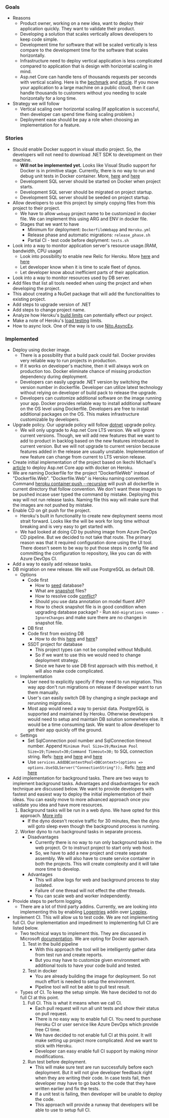 ### Goals
- Reasons
  - Product owner, working on a new idea, want to deploy their application quickly. They want to validate their product.
  - Developing a solution that scales vertically allows developers to keep code simple.
  - Development time for software that will be scaled vertically is less compare to the development time for the software that scales horizontally.
  - Infrastructure need to deploy vertical application is less complicated compared to application that is design with horizontal scaling in mind.
  - Asp.net Core can handle tens of thousands requests per seconds with vertical scaling. Here is the [bechmark](https://www.techempower.com/benchmarks/) and [article](https://www.techempower.com/blog/2016/11/16/framework-benchmarks-round-13/). If you move your application to a large machine on a public cloud, then it can handle thousands to customers without you needing to scale horizontally for a long time.
- Strategy we will follow
  - Vertical scaling over horizontal scaling.(If application is successful, then developer can spend time fixing scaling problem.)
  - Deployment ease should be pay a role when choosing an implementation for a feature.

### Stories
- Should enable Docker support in visual studio project. So, the developers will not need to download .NET SDK to development on their machine.
  - **Will not be implemented yet.** Looks like Visual Studio support for Docker is in primitive stage. Currently, there is no way to run and debug unit tests in Docker container. More, [here](https://techblog.dorogin.com/running-and-debugging-net-core-unit-tests-inside-docker-containers-48476eda2d2a) and [here](https://github.com/Microsoft/DockerTools/issues/77)
  - Development SQL server should be started on Docker when project starts.
  - Development SQL server should be migrated on project startup.
  - Development SQL server should be seeded on project startup.
- Allow developers to use this project by simply copying files from this project to their project.
  - We have to allow ```webapp``` project name to be customized in docker file. We can implement this using ARG and ENV in docker file.
  - Stages that we want to have
    - Minimum for deployment: ```DockerfileWebapp``` and ```Heroku.yml```
    - Release phase and automatic migrations: ```release_phase.sh```
    - Partial CI - test code before deplyment: ```tests.sh``` 
- Look into a way to monitor application server's resource usage.(RAM, bandwidth, CPU usage)
  - Look into possibility to enable new Relic for Heroku. More [here](http://blog.avenuecode.com/tricks-for-configuring-new-relic-for-.net-core) and [here](https://docs.newrelic.com/docs/agents/net-agent/installation/new-relic-net-agent-install-introduction#common-installs)
  - Let developer know when it is time to scale fleet of dynos.
  - Let developer know about inefficient parts of their application.
- Look into a way to monitor resources used by DB server.
- Add files that list all tools needed when using the project and when developing the project.
- This about creating a NuGet package that will add the functionalities to existing project.
- Add steps to upgrade version of .NET
- Add steps to change project name. 
- Analyze how Heroku's [build limits](https://devcenter.heroku.com/articles/limits#build) can potentially effect our project.
- Make a note of Heroku's [load testing](https://devcenter.heroku.com/articles/load-testing-guidelines#common-runtime-limits) limits.
- How to async lock. One of the way is to use [Nito.AsyncEx](https://www.nuget.org/packages/Nito.AsyncEx/).

### Implemented
- Deploy using docker image.
  - There is a possibility that a build pack could fail. Docker provides very reliable way to run projects in production.
  - If it works on developer's machine, then it will always work on production too. Docker eliminate chance of missing production dependency during deployment.
  - Developers can easily upgrade .NET version by switching the version number in dockerfile. Developer can utilize latest technology without relying on developer of build pack to release the upgrade.
  - Developers can customize additional software on the image running your app. Docker provides reliable way to install additional software on the OS level using Dockerfile. Developers are free to install additional packages on the OS. This makes infrastructure customizable by developers.
- Upgrade policy. Our upgrade policy will follow [dotnet](https://dotnet.microsoft.com/platform/support-policy) upgrade policy.
  - We will only upgrade to Asp.net Core LTS version. We will ignore current versions. Though, we will add new features that we want to add to product in backlog based on the new features introduced in current version. But we will not upgrade to current version because features added in the release are usually unstable. Implementation of new feature can change from current to LTS version release.
- Create initial implementation of the project based on Ikechi Michael's [article](https://blog.devcenter.co/deploy-asp-net-core-2-0-apps-on-heroku-eea8efd918b6) to deploy Asp.net Core app with docker on Heroku.
- We are naming Dockerfile for the project "DockerfileWeb" instead of "Dockerfile.Web". "Dockerfile.Web" is Heroku naming convention. Command [heroku container:push --recursive](https://devcenter.heroku.com/articles/container-registry-and-runtime#pushing-multiple-images) will push all dockerfile in current directory that follow convention. We don't want these images to be pushed incase user typed the command by mistake. Deploying this way will not run release tasks. Naming file this way will make sure that the images are not pushed by mistake.  
- Enable CD on git push for the project.
  - Heroku's built in functionality to create new deployment seems most strait forward. Looks like the will be work for long time without breaking and is very easy to get started with.
  - We had looked at doing CD by pushing image from Azure DevOps CD pipeline. But we decided to not take that route. The primary reason was that it required configuration done using the UI tool. There doesn't seem to be way to put those steps in config file and committing the configuration to repository, like you can do with Azure DevOps CI.
- Add a way to easily add release tasks.
- DB migration on new release. We will use PostgreSQL as default DB.
  - Options
    - Code first
      - How to [seed](https://www.learnentityframeworkcore.com/migrations/seeding) database?
      - What are [snapshot](https://channel9.msdn.com/Blogs/EF/Migrations-Under-the-Hood) files?
      - How to resolve code [conflict](https://docs.microsoft.com/en-us/ef/core/managing-schemas/migrations/teams#merging)?
      - Should you use data annotation on model fluent API?
      - How to check snapshot file is in good condition when upgrading database package? - Run ```Add-migrations <name> -IgnoreChanges``` and make sure there are no changes in snapshot file.
    - DB first
    - Code first from existing DB
      - How to do this [here](https://channel9.msdn.com/blogs/ef/migrations-existing-databases) and [here](https://docs.microsoft.com/en-us/ef/ef6/modeling/code-first/migrations/existing-database)?
    - SSDT project for database
      - This project types can not be compiled without MsBuild.
      - So if we want to use this we would need to change deployment strategy.
      - Since we have to use DB first approach with this method, it will also make code complicated.
  - Implementation
    - User need to explicitly specify if they need to run migration. This way app don't run migrations on release if developer want to run them manually. 
    - User's can easily switch DB by changing a single package and rerunning migrations.
    - Most app would need a way to persist data. PostgreSQL is supported and maintained by Heroku. Otherwise developers would need to setup and maintain DB solution somewhere else. It would be a time consuming task. We want to allow developer to get their app quickly off the ground.
  - Settings
    - Set SqlConnection pool number and SqlConnection timeout number. Append ```Minimum Pool Size=19;Maximum Pool Size=19;Timeout=30;Command Timeout=30;``` to SQL connection string. Refs: [here](https://docs.microsoft.com/en-us/dotnet/framework/data/adonet/sql-server-connection-pooling#adding-connections) and [here](https://devcenter.heroku.com/articles/heroku-postgres-plans#hobby-tier) and [here](https://www.npgsql.org/doc/connection-string-parameters.html#pooling)
    - Use ```services.AddDBContextPool<DBContext>(options => options.UseSQLServer("ConnectionString"));```. Refs: [here](https://github.com/aspnet/EntityFrameworkCore/issues/10125) and [here](https://neelbhatt.com/2018/02/27/use-dbcontextpooling-to-improve-the-performance-net-core-2-1-feature/)
- Add implementation for background tasks. There are two ways to implement background tasks. Advantages and disadvantages for each technique are discussed below. We want to provide developers with fastest and easiest way to deploy the initial implementation of their ideas. You can easily move to more advanced approach once you validate you idea and have more resources.
  1. Background tasks will be run in a web dyno. We have opted for this approach. [More info](https://docs.microsoft.com/en-us/aspnet/core/fundamentals/host/hosted-services?view=aspnetcore-2.2)
     - If the dyno doesn't receive traffic for 30 minutes, then the dyno will goto sleep even though the background process is running.
  1. Worker dyno to run background tasks in separate process.
     - Disadvantages
       - Currently there is no way to run only background tasks in the web project. Or to instruct project to start only web host.
       - So, we have to add a new project and create separate assembly. We will also have to create service container in both the projects. This will create complexity and it will take more time to develop.
     - Advantages
       - This will allow logs for web and background process to stay isolated.
       - Failure of one thread will not effect the other threads.
       - You can scale web and worker independently.
- Provide steps to perform logging.
  - There are a lot of third party addins. Currently, we are looking into implementing this by enabling [Logentries](https://elements.heroku.com/addons/logentries) addin over [Logplex](https://devcenter.heroku.com/articles/logplex).
- Implement CI. This will allow us to test code. We are not implementing full CI. Our implementation and impediment to implementing full CI are listed below.
  - Two technical ways to implement this. They are discussed in Microsoft [documentation](https://docs.microsoft.com/en-us/azure/devops/pipelines/languages/docker?view=vsts&tabs=yaml#integrate-build-and-test-tasks). We are opting for Docker approach.
    1. Test in the build pipeline
       - With this approach the tool will be intelligently gather data from test run and create reports.
       - But you may have to customize given environment with additional tools to have your code build and tested.
    1. Test in docker
       - You are already building the image for deployment. So not much effort is needed to setup the environment.
       - Pipeline tool will not be able to pull test result.
  - Types of CI. To keep the setup simple. We have decided to not do full CI at this point.
    1. Full CI. This is what it means when we call CI.
       - Each pull request will run all unit tests and show their status on pull request.
       - There is no easy way to enable full CI. You need to purchase Heroku CI or user service like Azure DevOps which provide free CI time.
       - We have decided to not enable full CI at this point. It will make setting up project more complicated. And we want to stick with Heroku.
       - Developer can easy enable full CI support by making minor modifications.
    1. Run test before deployment.
       - This will make sure test are run successfully before each deployment. But it will not give developer feedback right when they are writing their code. In case tests fail, then developer may have to go back to the code that they have written earlier and fix the tests.
       - If a unit test is failing, then developer will be unable to deploy the code.
       - This approach will provide a runway that developers will be able to use to setup full CI.
